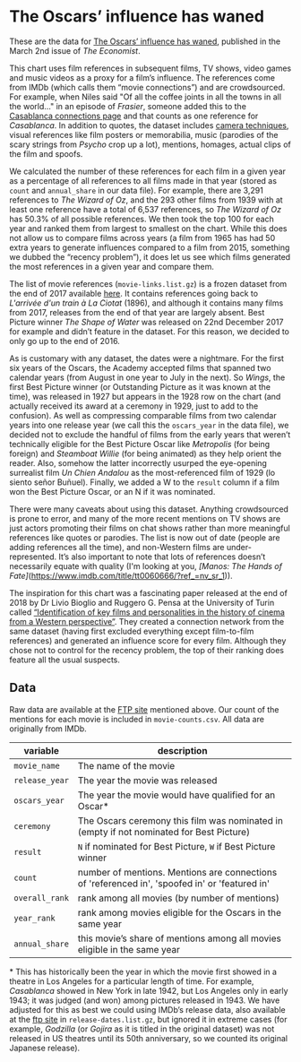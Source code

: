 # The Oscars’ influence has waned

These are the data for [The Oscars’ influence has waned][print story], published in the March 2nd issue of _The Economist_.

This chart uses film references in subsequent films, TV shows, video games and music videos as a proxy for a film’s influence. The references come from IMDb (which calls them “movie connections”) and are crowdsourced. For example, when Niles said "Of all the coffee joints in all the towns in all the world..." in an episode of *Frasier*, someone added this to the [Casablanca connections page](https://www.imdb.com/title/tt0034583/movieconnections?ref_=tt_ql_trv_6) and that counts as one reference for *Casablanca*. In addition to quotes, the dataset includes [camera techniques](https://www.youtube.com/watch?v=q9ZWxOBV7oI), visual references like film posters or memorabilia, music (parodies of the scary strings from *Psycho* crop up a lot), mentions, homages, actual clips of the film and spoofs.

We calculated the number of these references for each film in a given year as a percentage of all references to all films made in that year (stored as `count` and `annual_share` in our data file). For example, there are 3,291 references to *The Wizard of Oz*, and the 293 other films from 1939 with at least one reference have a total of 6,537 references, so *The Wizard of Oz* has 50.3% of all possible references. We then took the top 100 for each year and ranked them from largest to smallest on the chart. While this does not allow us to compare films across years (a film from 1965 has had 50 extra years to generate influences compared to a film from 2015, something we dubbed the “recency problem”), it does let us see which films generated the most references in a given year and compare them.

The list of movie references (`movie-links.list.gz`) is a frozen dataset from the end of 2017 available [here][ftpsite]. It contains references going back to *L'arrivée d'un train à La Ciotat* (1896), and although it contains many films from 2017, releases from the end of that year are largely absent. Best Picture winner *The Shape of Water* was released on 22nd December 2017 for example and didn’t feature in the dataset. For this reason, we decided to only go up to the end of 2016.

As is customary with any dataset, the dates were a nightmare. For the first six years of the Oscars, the Academy accepted films that spanned two calendar years (from August in one year to July in the next). So *Wings*, the first Best Picture winner (or Outstanding Picture as it was known at the time), was released in 1927 but appears in the 1928 row on the chart (and actually received its award at a ceremony in 1929, just to add to the confusion). As well as compressing comparable films from two calendar years into one release year (we call this the `oscars_year` in the data file), we decided not to exclude the handful of films from the early years that weren’t technically eligible for the Best Picture Oscar like *Metropolis* (for being foreign) and *Steamboat Willie* (for being animated) as they help orient the reader. Also, somehow the latter incorrectly usurped the eye-opening surrealist film *Un Chien Andalou* as the most-referenced film of 1929 (lo siento señor Buñuel). Finally, we added a W to the `result` column if a film won the Best Picture Oscar, or an N if it was nominated.

There were many caveats about using this dataset. Anything crowdsourced is prone to error, and many of the more recent mentions on TV shows are just actors promoting their films on chat shows rather than more meaningful references like quotes or parodies. The list is now out of date (people are adding references all the time), and non-Western films are under-represented. It’s also important to note that lots of references doesn’t necessarily equate with quality (I'm looking at you, *[Manos: The Hands of Fate]*(https://www.imdb.com/title/tt0060666/?ref_=nv_sr_1)).

The inspiration for this chart was a fascinating paper released at the end of 2018 by Dr Livio Bioglio and Ruggero G. Pensa at the University of Turin called [“Identification of key films and personalities in the history of cinema from a Western perspective”](https://appliednetsci.springeropen.com/articles/10.1007/s41109-018-0105-0). They created a connection network from the same dataset (having first excluded everything except film-to-film references) and generated an influence score for every film. Although they chose not to control for the recency problem, the top of their ranking does feature all the usual suspects.

## Data

Raw data are available at the [FTP site][ftpsite] mentioned above. Our count of the mentions for each movie is included in `movie-counts.csv`. All data are originally from IMDb.

| variable       | description                                                                                    |
| -------------- | ---------------------------------------------------------------------------------------------- |
| `movie_name`   | The name of the movie                                                                          |
| `release_year` | The year the movie was released                                                                |
| `oscars_year`  | The year the movie would have qualified for an Oscar\*                                         |
| `ceremony`     | The Oscars ceremony this film was nominated in (empty if not nominated for Best Picture)       |
| `result`       | `N` if nominated for Best Picture, `W` if Best Picture winner                                  |
| `count`        | number of mentions. Mentions are connections of 'referenced in', 'spoofed in' or 'featured in' |
| `overall_rank` | rank among all movies (by number of mentions)                                                  |
| `year_rank`    | rank among movies eligible for the Oscars in the same year                                     |
| `annual_share` | this movie’s share of mentions among all movies eligible in the same year                      |

\* This has historically been the year in which the movie first showed in a theatre in Los Angeles for a particular length of time. For example, *Casablanca* showed in New York in late 1942, but Los Angeles only in early 1943; it was judged (and won) among pictures released in 1943. We have adjusted for this as best we could using IMDb’s release data, also available at the [ftp site][ftpsite] in `release-dates.list.gz`, but ignored it in extreme cases (for example, *Godzilla* (or *Gojira* as it is titled in the original dataset) was not released in US theatres until its 50th anniversary, so we counted its original Japanese release).

[print story]: https://www.economist.com/graphic-detail/2019/03/02/the-oscars-influence-has-waned
[ftpsite]: ftp://ftp.fu-berlin.de/pub/misc/movies/database/frozendata/
